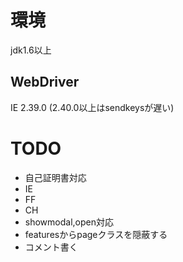 # 環境
jdk1.6以上

## WebDriver
IE 2.39.0
(2.40.0以上はsendkeysが遅い)

# TODO
- 自己証明書対応
 - IE
 - FF
 - CH
- showmodal,open対応
- featuresからpageクラスを隠蔽する
- コメント書く
